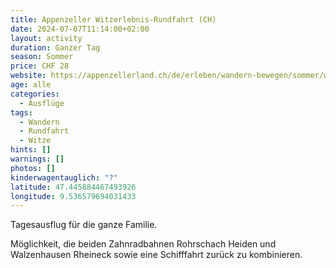 ```yaml
---
title: Appenzeller Witzerlebnis-Rundfahrt (CH)
date: 2024-07-07T11:14:00+02:00
layout: activity
duration: Ganzer Tag
season: Sommer
price: CHF 28
website: https://appenzellerland.ch/de/erleben/wandern-bewegen/sommer/wanderrouten/erlebnisrundfahrt.html
age: alle
categories:
  - Ausflüge
tags:
  - Wandern
  - Rundfahrt
  - Witze
hints: []
warnings: []
photos: []
kinderwagentauglich: "?"
latitude: 47.445884467493926
longitude: 9.536579694031433
---
```

Tagesausflug für die ganze Familie.

Möglichkeit, die beiden Zahnradbahnen Rohrschach Heiden und Walzenhausen Rheineck sowie eine Schifffahrt zurück zu kombinieren.